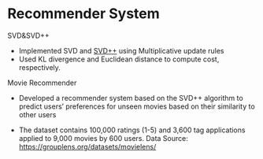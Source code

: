 # Recommender System

SVD&SVD++
* Implemented SVD and [SVD++](https://en.wikipedia.org/wiki/Matrix_factorization_(recommender_systems)#SVD++) using Multiplicative update rules
* Used KL divergence and Euclidean distance to compute cost, respectively. 

Movie Recommender

* Developed a recommender system based on the SVD++ algorithm to predict users’ preferences for unseen movies
based on their similarity to other users 

* The dataset contains 100,000 ratings (1-5) and 3,600 tag applications applied to 9,000 movies by 600 users. Data Source: https://grouplens.org/datasets/movielens/

